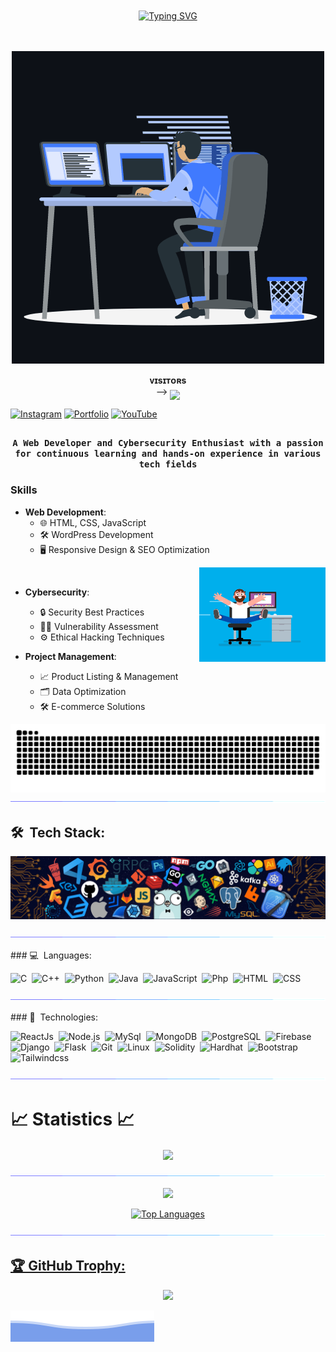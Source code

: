 <div align="center" style="padding: 20px;">

[![Typing SVG](https://readme-typing-svg.herokuapp.com/?color=bb9af7&center=true&vCenter=true&lines=Hello+World!;Keep+it+simple.;Stay+curious!;Learn+everyday.;Code+with+passion.;Dream+big.+Start+small.;Make+it+happen.;Stay+positive!;Coding+is+life.;Embrace+the+bugs.;Think.+Code.+Repeat.;Crafting+digital+worlds.;Debugging+is+learning.;Coding+dreamer.;Pixel+by+pixel,+line+by+line.;Hack+the+planet!;Innovate+and+iterate.;Logic+is+the+language.;Unlocking+potential+through+code.;Bytes+of+brilliance.;Art+of+algorithms.;Create,+code,+conquer!;Coding+is+poetry+in+motion.;Ctrl+C,+Ctrl+V,+Ctrl+Success!;From+ideas+to+implementation.;Endless+possibilities+in+code.;Coding+unlocks+doors+to+imagination.;Dream+it,+code+it,+build+it.;Crafting+the+digital+future.;Coding+is+my+superpower.;In+the+realm+of+bits+and+bytes.;Algorithm+architect.;Unleashing+creativity+through+code.;Binary+thoughts,+limitless+visions.;Code+is+my+canvas.;Creating+tomorrow+today.;Passionate+about+programming.;Breaking+the+code+barriers.;Crafting+digital+masterpieces.;In+code,+we+trust.;Finding+beauty+in+logic.;])](https://git.io/typing-svg)


</div>

<p align="center">
	<img src="/assets/animation.gif" alt="Banner">
</p>
<p align="center">
    <b>ᴠɪsɪᴛᴏʀs</b><br>
 -->    <img align="middle" src="https://profile-counter.glitch.me/Quicksilver-lab/count.svg" />
</p>

[![Instagram](https://img.shields.io/badge/Instagram-%23E4405F.svg?logo=Instagram&logoColor=white)](https://instagram.com/quicksilver437)
[![Portfolio](https://img.shields.io/badge/Portfolio-%23000000.svg?logo=portfolio&logoColor=white)](https://quicksilver-lab.github.io/Quicksilver-lab/)
[![YouTube](https://img.shields.io/badge/YouTube-%23FF0000.svg?logo=YouTube&logoColor=white)](https://youtube.com/@sadaa_codes) 

## <p align="center">
<h4 align="center"><samp>A Web Developer and Cybersecurity Enthusiast with a passion for continuous learning and hands-on experience in various tech fields </samp></h4></p>

<h3> Skills</h3>

- **Web Development**:
  - 🌐 HTML, CSS, JavaScript
  - 🛠️ WordPress Development
  - 🖥️ Responsive Design & SEO Optimization

<div>
<img align="right" src="/assets/coder.gif" width="40%"/>
  <br>

- **Cybersecurity**:
  - 🔒 Security Best Practices
  - 🕵️‍♂️ Vulnerability Assessment
  - ⚙️ Ethical Hacking Techniques

- **Project Management**:
  - 📈 Product Listing & Management
  - 🗂️ Data Optimization
  - 🛠️ E-commerce Solutions

<p align="center">
  <img src="/assets/snake.svg">             
  <img src="/assets/line.gif">             
</p>

## 🛠 &nbsp;Tech Stack:

<p align="center">
  <img src="/assets/tools.png">             
</p>

<p  align="center">
<img src="/assets/line.gif">
</p>
### 💻 &nbsp;Languages:

![C](https://img.shields.io/badge/-C-05122A?style=flat&logo=C&logoColor=00599C)&nbsp;
![C++](https://img.shields.io/badge/-C++-05122A?style=flat&logo=C%2B%2B&logoColor=00599C)&nbsp;
![Python](https://img.shields.io/badge/-Python-05122A?style=flat&logo=python)&nbsp;
![Java](https://img.shields.io/badge/-Java-05122A?style=flat&logo=java&logoColor=00599C)&nbsp;
![JavaScript](https://img.shields.io/badge/-JavaScript-05122A?style=flat&logo=javascript)&nbsp;
![Php](https://img.shields.io/badge/-Php-05122A?style=flat&logo=php)&nbsp;
![HTML](https://img.shields.io/badge/-Html-05122A?style=flat&logo=html)&nbsp;
![CSS](https://img.shields.io/badge/-Css-05122A?style=flat&logo=css)&nbsp;

<p  align="center">
<img src="/assets/line.gif">
</p>
### 🚀 &nbsp;Technologies:

![ReactJs](https://img.shields.io/badge/-React-05122A?style=flat&logo=react)&nbsp;
![Node.js](https://img.shields.io/badge/-Node.js-05122A?style=flat&logo=node.js)&nbsp;
![MySql](https://img.shields.io/badge/-Mysql-05122A?style=flat&logo=mysql)&nbsp;
![MongoDB](https://img.shields.io/badge/-MongoDB-05122A?style=flat&logo=mongodb)&nbsp;
![PostgreSQL](https://img.shields.io/badge/-PostgreSQL-05122A?style=flat&logo=postgresql)&nbsp;
![Firebase](https://img.shields.io/badge/-Firebase-05122A?style=flat&logo=firebase)&nbsp;
![Django](https://img.shields.io/badge/-Django-05122A?style=flat&logo=django)&nbsp;
![Flask](https://img.shields.io/badge/-Flask-05122A?style=flat&logo=flask)&nbsp;
![Git](https://img.shields.io/badge/-Git-05122A?style=flat&logo=git)&nbsp;
![Linux](https://img.shields.io/badge/-Linux-05122A?style=flat&logo=linux)&nbsp;
![Solidity](https://img.shields.io/badge/-Solidity-05122A?style=flat&logo=solidity)&nbsp;
![Hardhat](https://img.shields.io/badge/-Hardhat-05122A?style=flat&logo=hardhat)&nbsp;
![Bootstrap](https://img.shields.io/badge/-Bootstrap-05122A?style=flat&logo=bootstrap)&nbsp;
![Tailwindcss](https://img.shields.io/badge/-Tailwindcss-05122A?style=flat&logo=tailwindcss)&nbsp;


<p  align="center">
<img src="/assets/line.gif">             
</p>

# 📈 Statistics 📈

<p align="center">
  <a href="https://github.com/Quicksilver-lab">
    <img align="center" src="https://github-profile-summary-cards.vercel.app/api/cards/profile-details?username=Quicksilver-lab&theme=github_dark" /> 
	  </p>
	  <p  align="center">
<img src="/assets/line.gif">
</p>

<p align="center">
    <img src="https://github-readme-streak-stats.herokuapp.com/?user=Quicksilver-lab&theme=github-dark-blue&hide_border=true" />
</p>

<div align="center">
	
![Top Languages](https://github-readme-stats.vercel.app/api/top-langs/?username=Quicksilver-lab&layout=compact&theme=dark&langs_count=8)
    
</div>


<p  align="center">
<img src="/assets/line.gif">             
</p>

## 🏆 GitHub Trophy:
<p align="center">
<a href="https://github.com/Quicksilver-lab/">
  <img width=800 src="https://github-profile-trophy.vercel.app/?username=ryo-ma&theme=algolia"/>
</a>
</p>

![QuickSilver](/assets/footer.svg)
